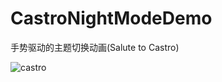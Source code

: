 # CastroNightModeDemo

手势驱动的主题切换动画(Salute to Castro)

![castro](https://user-images.githubusercontent.com/11780294/161242149-22c50065-f02f-4b11-ac8e-2c589610e818.gif)
